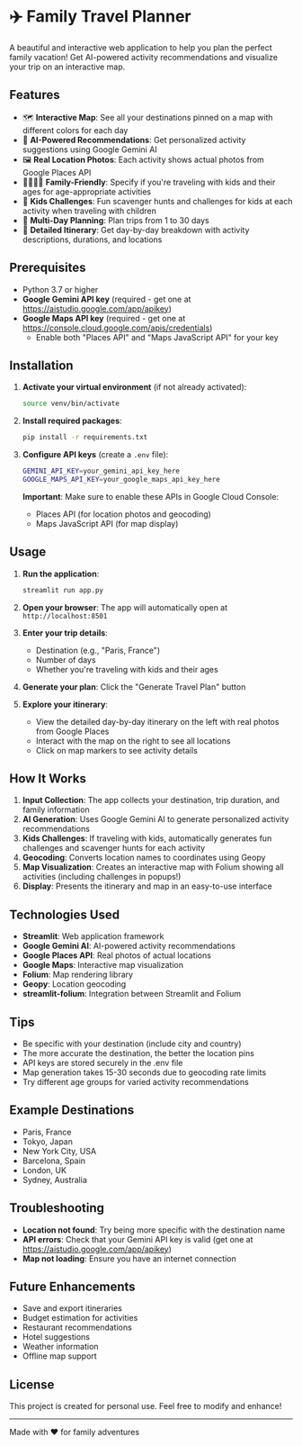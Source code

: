 # ✈️ Family Travel Planner

A beautiful and interactive web application to help you plan the perfect family vacation! Get AI-powered activity recommendations and visualize your trip on an interactive map.

## Features

- 🗺️ **Interactive Map**: See all your destinations pinned on a map with different colors for each day
- 🤖 **AI-Powered Recommendations**: Get personalized activity suggestions using Google Gemini AI
- 🖼️ **Real Location Photos**: Each activity shows actual photos from Google Places API
- 👨‍👩‍👧‍👦 **Family-Friendly**: Specify if you're traveling with kids and their ages for age-appropriate activities
- 🎯 **Kids Challenges**: Fun scavenger hunts and challenges for kids at each activity when traveling with children
- 📅 **Multi-Day Planning**: Plan trips from 1 to 30 days
- 📍 **Detailed Itinerary**: Get day-by-day breakdown with activity descriptions, durations, and locations

## Prerequisites

- Python 3.7 or higher
- **Google Gemini API key** (required - get one at https://aistudio.google.com/app/apikey)
- **Google Maps API key** (required - get one at https://console.cloud.google.com/apis/credentials)
  - Enable both "Places API" and "Maps JavaScript API" for your key

## Installation

1. **Activate your virtual environment** (if not already activated):
   ```bash
   source venv/bin/activate
   ```

2. **Install required packages**:
   ```bash
   pip install -r requirements.txt
   ```

3. **Configure API keys** (create a `.env` file):
   ```bash
   GEMINI_API_KEY=your_gemini_api_key_here
   GOOGLE_MAPS_API_KEY=your_google_maps_api_key_here
   ```
   
   **Important**: Make sure to enable these APIs in Google Cloud Console:
   - Places API (for location photos and geocoding)
   - Maps JavaScript API (for map display)

## Usage

1. **Run the application**:
   ```bash
   streamlit run app.py
   ```

2. **Open your browser**: The app will automatically open at `http://localhost:8501`

3. **Enter your trip details**:
   - Destination (e.g., "Paris, France")
   - Number of days
   - Whether you're traveling with kids and their ages

4. **Generate your plan**: Click the "Generate Travel Plan" button

5. **Explore your itinerary**:
   - View the detailed day-by-day itinerary on the left with real photos from Google Places
   - Interact with the map on the right to see all locations
   - Click on map markers to see activity details

## How It Works

1. **Input Collection**: The app collects your destination, trip duration, and family information
2. **AI Generation**: Uses Google Gemini AI to generate personalized activity recommendations
3. **Kids Challenges**: If traveling with kids, automatically generates fun challenges and scavenger hunts for each activity
4. **Geocoding**: Converts location names to coordinates using Geopy
5. **Map Visualization**: Creates an interactive map with Folium showing all activities (including challenges in popups!)
6. **Display**: Presents the itinerary and map in an easy-to-use interface

## Technologies Used

- **Streamlit**: Web application framework
- **Google Gemini AI**: AI-powered activity recommendations
- **Google Places API**: Real photos of actual locations
- **Google Maps**: Interactive map visualization
- **Folium**: Map rendering library
- **Geopy**: Location geocoding
- **streamlit-folium**: Integration between Streamlit and Folium

## Tips

- Be specific with your destination (include city and country)
- The more accurate the destination, the better the location pins
- API keys are stored securely in the .env file
- Map generation takes 15-30 seconds due to geocoding rate limits
- Try different age groups for varied activity recommendations

## Example Destinations

- Paris, France
- Tokyo, Japan
- New York City, USA
- Barcelona, Spain
- London, UK
- Sydney, Australia

## Troubleshooting

- **Location not found**: Try being more specific with the destination name
- **API errors**: Check that your Gemini API key is valid (get one at https://aistudio.google.com/app/apikey)
- **Map not loading**: Ensure you have an internet connection

## Future Enhancements

- Save and export itineraries
- Budget estimation for activities
- Restaurant recommendations
- Hotel suggestions
- Weather information
- Offline map support

## License

This project is created for personal use. Feel free to modify and enhance!

---

Made with ❤️ for family adventures

